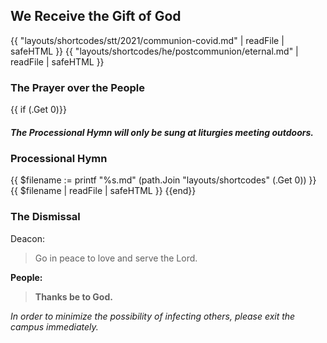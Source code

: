 ## We Receive the Gift of God
{{ "layouts/shortcodes/stt/2021/communion-covid.md" | readFile | safeHTML }}
{{ "layouts/shortcodes/he/postcommunion/eternal.md" | readFile | safeHTML }}

### The Prayer over the People

{{ if (.Get 0)}}
##### The Processional Hymn will only be sung at liturgies meeting outdoors.
### Processional Hymn
{{ $filename := printf "%s.md" (path.Join "layouts/shortcodes" (.Get 0)) }}
{{ $filename | readFile | safeHTML }}
{{end}}

### The Dismissal
Deacon:
> Go in peace to love and serve the Lord.

**People:**
> **Thanks be to God.**

_In order to minimize the possibility of infecting others,
please exit the campus immediately._
